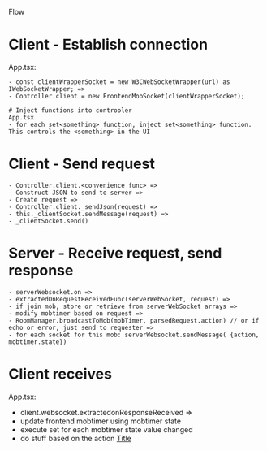 Flow

# Client - Establish connection
App.tsx:

``` 
- const clientWrapperSocket = new W3CWebSocketWrapper(url) as IWebSocketWrapper; =>
- Controller.client = new FrontendMobSocket(clientWrapperSocket);

# Inject functions into controoler
App.tsx
- for each set<something> function, inject set<something> function.  This controls the <something> in the UI 
```

# Client - Send request
```
- Controller.client.<convenience func> =>
- Construct JSON to send to server =>
- Create request =>
- Controller.client._sendJson(request) => 
- this._clientSocket.sendMessage(request) => 
- _clientSocket.send()
```

# Server - Receive request, send response
```
- serverWebsocket.on => 
- extractedOnRequestReceivedFunc(serverWebSocket, request) => 
- if join mob, store or retrieve from serverWebSocket arrays =>
- modify mobtimer based on request =>
- RoomManager.broadcastToMob(mobTimer, parsedRequest.action) // or if echo or error, just send to requester => 
- for each socket for this mob: serverWebsocket.sendMessage( {action, mobtimer.state}) 
```

# Client receives
App.tsx:
- client.websocket.extractedonResponseReceived =>
- update frontend mobtimer using mobtimer state
- execute set<something> for each mobtimer state value changed
- do stuff based on the action
[Title](backlog.md)